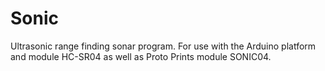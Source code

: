 # Sonic
Ultrasonic range finding sonar program. For use with the Arduino platform and module HC-SR04 as well as Proto Prints module SONIC04.
